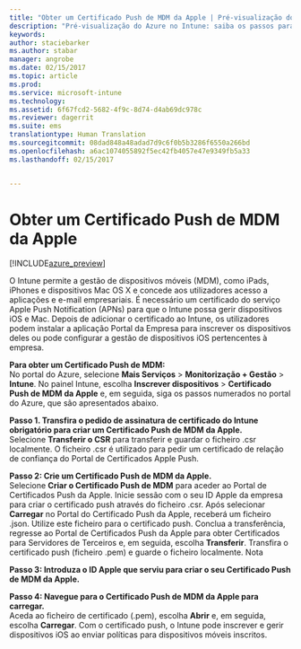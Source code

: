 ```yaml
---
title: "Obter um Certificado Push de MDM da Apple | Pré-visualização do Azure no Intune | Documentos da Microsoft"
description: "Pré-visualização do Azure no Intune: saiba os passos para obter um Certificado Push de MDM da Apple para gerir dispositivos iOS com o Intune."
keywords: 
author: staciebarker
ms.author: stabar
manager: angrobe
ms.date: 02/15/2017
ms.topic: article
ms.prod: 
ms.service: microsoft-intune
ms.technology: 
ms.assetid: 6f67fcd2-5682-4f9c-8d74-d4ab69dc978c
ms.reviewer: dagerrit
ms.suite: ems
translationtype: Human Translation
ms.sourcegitcommit: 08dad848a48adad7d9c6f0b5b3286f6550a266bd
ms.openlocfilehash: a6ac1074055892f5ec42fb4057e47e9349fb5a33
ms.lasthandoff: 02/15/2017


---
```


# <a name="get-an-apple-mdm-push-certificate"></a>Obter um Certificado Push de MDM da Apple 

[!INCLUDE[azure_preview](../includes/azure_preview.md)]

O Intune permite a gestão de dispositivos móveis (MDM), como iPads, iPhones e dispositivos Mac OS X e concede aos utilizadores acesso a aplicações e e-mail empresariais. É necessário um certificado do serviço Apple Push Notification (APNs) para que o Intune possa gerir dispositivos iOS e Mac. Depois de adicionar o certificado ao Intune, os utilizadores podem instalar a aplicação Portal da Empresa para inscrever os dispositivos deles ou pode configurar a gestão de dispositivos iOS pertencentes à empresa.

**Para obter um Certificado Push de MDM:**<br>
No portal do Azure, selecione **Mais Serviços** > **Monitorização + Gestão** > **Intune**. No painel Intune, escolha **Inscrever dispositivos** > **Certificado Push de MDM da Apple** e, em seguida, siga os passos numerados no portal do Azure, que são apresentados abaixo.

**Passo 1. Transfira o pedido de assinatura de certificado do Intune obrigatório para criar um Certificado Push de MDM da Apple.**<br>
Selecione **Transferir o CSR** para transferir e guardar o ficheiro .csr localmente. O ficheiro .csr é utilizado para pedir um certificado de relação de confiança do Portal de Certificados Apple Push.

**Passo 2: Crie um Certificado Push de MDM da Apple.**<br>
Selecione **Criar o Certificado Push de MDM** para aceder ao Portal de Certificados Push da Apple. Inicie sessão com o seu ID Apple da empresa para criar o certificado push através do ficheiro .csr. Após selecionar **Carregar** no Portal do Certificado Push da Apple, receberá um ficheiro .json. Utilize este ficheiro para o certificado push. Conclua a transferência, regresse ao Portal de Certificados Push da Apple para obter Certificados para Servidores de Terceiros e, em seguida, escolha **Transferir**. Transfira o certificado push (ficheiro .pem) e guarde o ficheiro localmente.
Nota

**Passo 3: Introduza o ID Apple que serviu para criar o seu Certificado Push de MDM da Apple.**

**Passo 4: Navegue para o Certificado Push de MDM da Apple para carregar.**<br>
Aceda ao ficheiro de certificado (.pem), escolha **Abrir** e, em seguida, escolha **Carregar**. Com o certificado push, o Intune pode inscrever e gerir dispositivos iOS ao enviar políticas para dispositivos móveis inscritos.

